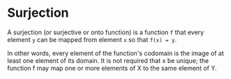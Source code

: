# Surjection

A surjection (or surjective or onto function) is a function `f` that every element `y` can be mapped from element `x` so that `f(x) = y`.

In other words, every element of the function's codomain is the image of at least one element of its domain. It is not required that x be unique; the function f may map one or more elements of X to the same element of Y.
